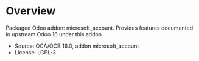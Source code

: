 # Overview

Packaged Odoo addon: microsoft_account. Provides features documented in upstream Odoo 16 under this addon.

- Source: OCA/OCB 16.0, addon microsoft_account
- License: LGPL-3
